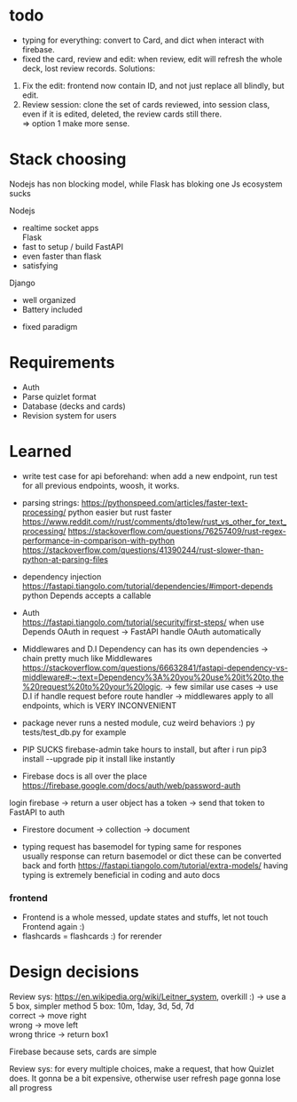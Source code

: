 # todo  
- typing for everything: convert to Card, and dict when interact with firebase. 
- fixed the card, review and edit: when review, edit will refresh the whole deck, lost review records. Solutions: 
1. Fix the edit: frontend now contain ID, and not just replace all blindly, but edit. 
2. Review session: clone the set of cards reviewed, into session class, even if it is edited, deleted, the review 
cards still there.  
=> option 1 make more sense. 

# Stack choosing
Nodejs has non blocking model, while Flask has bloking one 
Js ecosystem sucks   

Nodejs 
  + realtime socket apps   
Flask  
  + fast to setup / build 
FastAPI 
  + even faster than flask 
  + satisfying 

Django 
  + well organized  
  + Battery included 
  - fixed paradigm  

# Requirements 
- Auth  
- Parse quizlet format 
- Database (decks and cards) 
- Revision system for users  

# Learned  
- write test case for api beforehand: when add a new endpoint, run test for all previous endpoints, woosh, it works.
- parsing strings: 
https://pythonspeed.com/articles/faster-text-processing/ 
python easier but rust faster 
https://www.reddit.com/r/rust/comments/dto1ew/rust_vs_other_for_text_processing/
https://stackoverflow.com/questions/76257409/rust-regex-performance-in-comparison-with-python
https://stackoverflow.com/questions/41390244/rust-slower-than-python-at-parsing-files 

- dependency injection  
https://fastapi.tiangolo.com/tutorial/dependencies/#import-depends  
python Depends accepts a callable
 
- Auth   
https://fastapi.tiangolo.com/tutorial/security/first-steps/ 
when use Depends OAuth in request -> FastAPI handle OAuth automatically 

- Middlewares and D.I
Dependency can has its own dependencies -> chain pretty much like Middlewares
https://stackoverflow.com/questions/66632841/fastapi-dependency-vs-middleware#:~:text=Dependency%3A%20you%20use%20it%20to,the%20request%20to%20your%20logic. 
-> few similar use cases
-> use D.I if handle request before route handler 
-> middlewares apply to all endpoints, which is VERY INCONVENIENT

- package
never runs a nested module, cuz weird behaviors :) py tests/test_db.py for example

- PIP SUCKS 
firebase-admin take hours to install, 
but after i run pip3 install --upgrade pip
it install like instantly

- Firebase docs is all over the place
https://firebase.google.com/docs/auth/web/password-auth
<!-- -> this for example, it returns a user, but idk what that user Object contains :) -->
<!-- -> dont know whether that has a token for me to verify in my FastAPI --> 
login firebase -> return a user object has a token -> send that token to FastAPI to auth 

- Firestore
document -> collection -> document 

 
- typing 
request has basemodel for typing 
same for respones  
usually response can return basemodel or dict 
these can be converted back and forth  https://fastapi.tiangolo.com/tutorial/extra-models/
having typing is extremely beneficial in coding and auto docs

### frontend
- Frontend is a whole messed, update states and stuffs, let not touch Frontend again :)   
- flashcards = flashcards :) for rerender 

# Design decisions 
Review sys: https://en.wikipedia.org/wiki/Leitner_system, overkill :) 
-> use a 5 box, simpler method 
5 box: 10m, 1day, 3d, 5d, 7d  
correct -> move right   
wrong -> move left  
wrong thrice -> return box1 

Firebase because sets, cards are simple  

Review sys: for every multiple choices, make a request, that how Quizlet does. It gonna be a bit expensive, otherwise 
user refresh page gonna lose all progress
